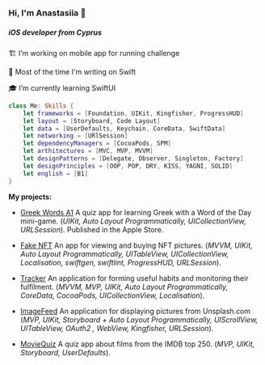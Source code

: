 <h3 align="left">Hi, I'm Anastasiia 👋</h3>
<h5 align="left">iOS developer from Cyprus</h5>

🏗️ I’m working on mobile app for running challenge 

🍏 Most of the time I'm writing on Swift

🎓 I’m currently learning SwiftUI

```swift
class Me: Skills {
    let frameworks = [Foundation, UIKit, Kingfisher, ProgressHUD]
    let layout = [Storyboard, Code Layout]
    let data = [UserDefaults, Keychain, CoreData, SwiftData]
    let networking = [URlSession]
    let dependencyManagers = [CocoaPods, SPM]
    let arthitectures = [MVC, MVP, MVVM]
    let designPatterns = [Delegate, Observer, Singleton, Factory]
    let designPrinciples = [OOP, POP, DRY, KISS, YAGNI, SOLID]
    let english = [B1]
}
```

 **My projects:**

- [Greek Words A1](https://github.com/Azonaz/GreekWords) A quiz app for learning Greek with a Word of the Day mini-game. (*UIKit, Auto Layout Programmatically, UICollectionView, URLSession*). Published in the Apple Store.
 
- [Fake NFT](https://github.com/Azonaz/iOS-FakeNFT-StarterProject-Public) An app for viewing and buying NFT pictures. (*MVVM, UIKit, Auto Layout Programmatically, UITableView, UICollectionView, Localisation, swiftgen, swiftlint, ProgressHUD, URLSession*).

- [Tracker](https://github.com/Azonaz/Tracker) An application for forming useful habits and monitoring their fulfilment. (*MVVM, MVP, UIKit, Auto Layout Programmatically, CoreData, CocoaPods, UICollectionView, Localisation*).

- [ImageFeed](https://github.com/Azonaz/ImageFeed) An application for displaying pictures from Unsplash.com (*MVP, UIKit, Storyboard + Auto Layout Programmatically, UIScrollView, UITableView, OAuth2 , WebView, Kingfisher, URLSession*).

- [MovieQuiz](https://github.com/Azonaz/MovieQuiz-ios) A quiz app about films from the IMDB top 250. (*MVP, UIKit, Storyboard, UserDefaults*).
